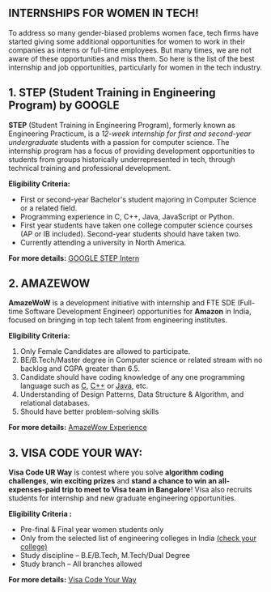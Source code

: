 ## INTERNSHIPS FOR WOMEN IN TECH!

To address so many gender-biased problems women face, tech firms have started giving some additional opportunities for women to work in their companies as interns or full-time employees. But many times, we are not aware of these opportunities and miss them. So here is the list of the best internship and job opportunities, particularly for women in the tech industry.

## 1. STEP (Student Training in Engineering Program) by GOOGLE


**STEP** (Student Training in Engineering Program), formerly known as Engineering Practicum, is a *12-week internship for first and second-year undergraduate* students with a passion for computer science. The internship program has a focus of providing development opportunities to students from groups historically underrepresented in tech, through technical training and professional development.

**Eligibility Criteria:**

-   First or second-year Bachelor's student majoring in Computer Science or a related field.
-   Programming experience in C, C++, Java, JavaScript or Python.
-   First year students have taken one college computer science courses (AP or IB included). Second-year students should have taken two.
-   Currently attending a university in North America.

**For more details:** [GOOGLE STEP Intern](https://buildyourfuture.withgoogle.com/programs/step/)

## 2. AMAZEWOW



**AmazeWoW** is a development initiative with internship and FTE SDE (Full-time Software Development Engineer) opportunities for **Amazon** in India, focused on bringing in top tech talent from engineering institutes.

**Eligibility Criteria:** 
1.  Only Female Candidates are allowed to participate.
2.  BE/B.Tech/Master degree in Computer science or related stream with no backlog and CGPA greater than 6.5.
3.  Candidate should have coding knowledge of any one programming language such as  [C](https://www.geeksforgeeks.org/c-programming-language/),  [C++](https://www.geeksforgeeks.org/c-plus-plus/)  or  [Java](https://www.geeksforgeeks.org/java/), etc.
4.  Understanding of Design Patterns, Data Structure & Algorithm, and relational databases.
5.  Should have better problem-solving skills



**For more details:** [AmazeWow Experience](https://medium.com/@saismitapanda09/amazewow-interview-experience-and-preparation-guidelines-1dfb49795185)

## 3. VISA  CODE YOUR WAY: 

**Visa Code UR Way** is contest where you solve **algorithm coding challenges**, **win exciting prizes** and **stand a chance to win an all-expenses-paid trip to meet to Visa team in Bangalore**! Visa also recruits students for internship and new graduate engineering opportunities.

**Eligibility Criteria :**
-   Pre-final & Final year women students only
-   Only from the selected list of engineering colleges in India  [(check your college)](https://s3-ap-southeast-1.amazonaws.com/he-public-data/Code%20UR%20way%20college%20list%202019ff0c329-convertede8b1ba7.pdf)
-   Study discipline – B.E/B.Tech, M.Tech/Dual Degree
-   Study branch – All branches allowed


**For more details:**  [Visa Code Your Way](https://assessment.hackerearth.com/challenges/hiring/visa-code-your-way-2019/)
